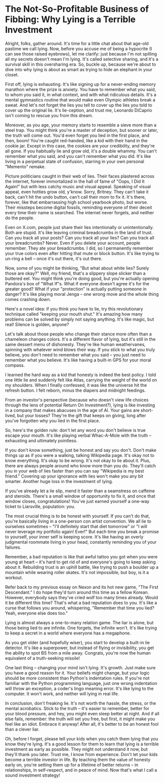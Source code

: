 # The Not-So-Profitable Business of Fibbing: Why Lying is a Terrible Investment

Alright, folks, gather around. It's time for a little chat about that age-old pastime we call lying. Now, before you accuse me of being a hypocrite (I can see those raised eyebrows), let me clarify: just because I'm not spilling all my secrets doesn't mean I'm lying. It's called selective sharing, and it's a survival skill in this oversharing era. So, buckle up, because we're about to dive into why lying is about as smart as trying to hide an elephant in your closet.

First off, lying is exhausting. It's like signing up for a never-ending memory marathon where the prize is anxiety. You have to remember what you said, to whom you said it, in what context, and with what ridiculous details. It's a mental gymnastics routine that would make even Olympic athletes break a sweat. And let's not forget the lies you tell to cover up the lies you told to cover up the original lie. It's lie-ception, and trust me, Leonardo DiCaprio isn't coming to rescue you from this dream.

Moreover, as you age, your memory starts to resemble a sieve more than a steel trap. You might think you're a master of deception, but sooner or later, the truth will come out. You'd even forget you lied in the first place, and then, boom! You're caught red-handed, like a kid with their hand in the cookie jar. Except in this case, the cookies are your credibility, and they're all gone. If you habitually lie and grow old, it's a double whammy. You can't remember what you said, and you can't remember what you did. It's like living in a perpetual state of confusion, starring in your own personal "Memento" remake.

Picture politicians caught in their web of lies. Their faces plastered across the internet, forever immortalized in the hall of fame of "Oops, I Did It Again!" but with less catchy music and visual appeal. Speaking of visual appeal, even hotties grow old, y'know. Sorry, Britney. They can't take it back, can't hit the undo button, can't call their mom to fix it. It's there, forever, like that embarrassing high school yearbook photo, but worse. Their missteps become digital fossils, reminding everyone of their deceit every time their name is searched. The internet never forgets, and neither do the people.

Even on X.com, people just share their lies intentionally or unintentionally. Both are stupid. It's like leaving criminal breadcrumbs in the land of trust. Can you track all your posts? Can you track all your lies? Can you track all your breadcrumbs? Never. Even if you delete your account, people remember. They ate your breadcrumbs. I did, so I permanently remember your true colors even after hitting that mute or block button. It's like trying to un-ring a bell – once it's out there, it's out there.

Now, some of you might be thinking, "But what about white lies? Surely those are okay?" Well, my friend, that's a slippery slope slicker than a buttered eel. You might think you're doing good, but you're actually opening Pandora's box of "What If"s. What if everyone doesn't agree it's for the greater good? What if your "protection" is actually putting someone in danger? It's like playing moral Jenga – one wrong move and the whole thing comes crashing down.

Here's a novel idea: if you think you have to lie, try this revolutionary technique called "keeping your mouth shut." It's amazing how many problems can be solved by simply not saying anything. It's like magic, but real! Silence is golden, anyone?

Let's talk about those people who change their stance more often than a chameleon changes colors. It's a different flavor of lying, but it's still in the same dessert menu of dishonesty. They're like human weathervanes, spinning with whatever wind blows their way. If you stick to what you truly believe, you don't need to remember what you said – you just need to remember what you believe. It's like having a built-in GPS for your moral compass.

I learned the hard way as a kid that honesty is indeed the best policy. I told one little lie and suddenly felt like Atlas, carrying the weight of the world on my shoulders. When I finally confessed, it was like the universe hit the refresh button. I felt reborn, minus the diapers and midnight feedings.

From an investor's perspective (because who doesn't view life choices through the lens of potential Return On Investment?), lying is like investing in a company that makes abacuses in the age of AI. Your gains are short-lived, but your losses? They're the gift that keeps on giving, long after you've forgotten why you lied in the first place.

So, here's the golden rule: don't let any word you don't believe is true escape your mouth. It's like playing verbal Whac-A-Mole with the truth – exhausting and ultimately pointless.

If you don't know something, just be honest and say you don't. Don't make things up as if you were a walking, talking Wikipedia page. It's okay not to know everything. It's okay to be wrong. It's not okay to lie about it. Plus, there are always people around who know more than you do. They'll catch you in your web of lies faster than you can say "Wikipedia is my best friend." Covering up your ignorance with lies won't make you any bit smarter. Another huge loss in the investment of lying.

If you've already let a lie slip, mend it faster than a seamstress on caffeine and steroids. There's a small window of opportunity to fix it, and once that window closes, congratulations! You've just earned yourself a one-way ticket to Liarsville, population: you.

The most crucial thing is to be honest with yourself. If you can't do that, you're basically living in a one-person con artist convention. We all lie to ourselves sometimes – "I'll definitely start that diet tomorrow" or "I will never leverage my portfolio again! Ever!" But each time you break a promise to yourself, your inner self is keeping score. It's like having an overly judgmental roommate living in your head, constantly reminding you of your failures.

Remember, a bad reputation is like that awful tattoo you got when you were young at heart – it's hard to get rid of and everyone's going to keep asking about it. Rebuilding trust is an uphill battle, like trying to push a boulder up a mountain while wearing roller skates. It's not impossible, but boy, is it a workout.

Refer back to my previous essay on Nexon and its hot new game, "The First Descendant." I do hope they'd turn around this time as a fellow Korean. However, everybody says they've cried wolf too many times already. Would it be different this time? That's what a bad reputation does to you. It's like a curse that follows you around, whispering, "Remember that time you lied? Yeah, everyone else does too."

Lying is almost always a one-to-many relation game. The liar is alone, but those being lied to are infinite. One forgets, the infinite won't. It's like trying to keep a secret in a world where everyone has a megaphone.

As you get older (and hopefully wiser), you start to develop a built-in lie detector. It's like a superpower, but instead of flying or invisibility, you get the ability to spot BS from a mile away. Congrats, you're now the human equivalent of a truth-seeking missile!

One last thing – changing your mind isn't lying. It's growth. Just make sure you have a good reason for it. Your beliefs might change, but your logic should be more consistent than Python's indentation rules. If you're not familiar with the Python programming language, just one wrong indentation will throw an exception, a coder's lingo meaning error. It's like lying to the computer. It won't work, and neither will lying in real life.

In conclusion, don't freaking lie. It's not worth the hassle, the stress, or the mental acrobatics. Stick to the truth – it's easier to remember, better for your blood pressure, and hey, you might even sleep better at night. And if all else fails, remember: the truth will set you free, but first, it might make you feel like an idiot. Embrace it anyway! After all, it's better to be an honest fool than a clever liar.

Oh, before I forget, please tell your kids when you catch them lying that you know they're lying. It's a good lesson for them to learn that lying is a terrible investment as early as possible. They might not understand it now, but they'll thank you later. Trust me, I know from experience. Don't let your kids become a terrible investor in life. By teaching them the value of honesty early on, you're setting them up for a lifetime of better returns – in relationships, in self-respect, and in peace of mind. Now that's what I call a sound investment strategy!
